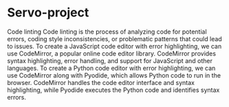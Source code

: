 # Servo-project
Code linting
Code linting is the process of analyzing code for potential errors, coding style inconsistencies, or problematic patterns that could lead to issues.
To create a JavaScript code editor with error highlighting, we can use CodeMirror, a popular online code editor library. CodeMirror provides syntax highlighting, error handling, and support for JavaScript and other languages.
To create a Python code editor with error highlighting, we can use CodeMirror along with Pyodide, which allows Python code to run in the browser. CodeMirror handles the code editor interface and syntax highlighting, while Pyodide executes the Python code and identifies syntax errors.
